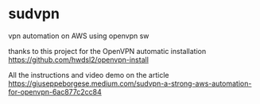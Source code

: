 # sudvpn
vpn automation on AWS using openvpn sw

thanks to this project for the OpenVPN automatic installation https://github.com/hwdsl2/openvpn-install

All the instructions and video demo on the article https://giuseppeborgese.medium.com/sudvpn-a-strong-aws-automation-for-openvpn-6ac877c2cc84
